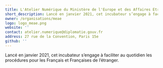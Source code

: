 ```yaml
---
title: L'Atelier Numérique du Ministère de l'Europe et des Affaires Etrangères
short_description: Lancé en janvier 2021, cet incubateur s’engage à faciliter au quotidien les <span class="fr-text--bold">procédures pour les Français et Françaises de l’étranger</span>.
owner: /organisations/meae
logo: logo_meae.png
website: ''
contact: atelier.numerique@diplomatie.gouv.fr
address: 27 rue de la Convention, Paris 15e
github: ''
---
```

Lancé en janvier 2021, cet incubateur s’engage à faciliter au quotidien les <span class="fr-text--bold">procédures pour les Français et Françaises de l’étranger</span>.
